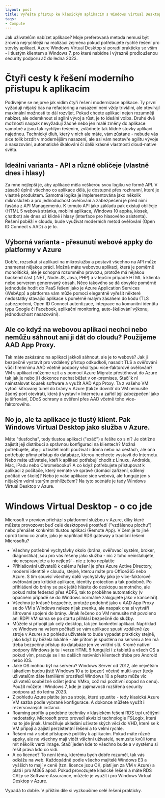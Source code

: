 ```yaml
---
layout: post
title: Vyřešte přístup ke klasickým aplikacím s Windows Virtual Desktop jako službě v Azure
tags:
- Compute
---
```

Jak uživatelům nabízet aplikace? Moje preferovaná metoda nemusí být zrovna nejrychlejší na realizaci zejména pokud potřebujete rychlé řešení pro stovky aplikací. Azure Windows Virtual Desktop si poradí prakticky se vším - i tlustým klientem a Windows 7, pro které nabídne i výrazně prodlouženou security podporu až do ledna 2023.

# Čtyři cesty k řešení moderního přístupu k aplikacím
Podívejme se nejprve jak vidím čtyři řešení modernizace aplikace. Ty první vyžadují nějaký čas na refactoring a nasazení není vždy triviální, ale otevírají maximální možnosti to dál rozvíjet. Pokud chcete aplikaci nejen rozumněji nabízet, ale odemknout si agilní vývoj a růst, je to ideální volba. Druhé dvě možnosti naopak nevyžadují žádné nebo jen malé změny do aplikace samotné a jsou tak rychlým řešením, zvládnete tak klidně stovky aplikací najednou. Technický dluh, který v nich ale máte, vám zůstane - nebude vás sice tolik brzdit v modernějším nasazení, ale asi vám neotevře agilitu vývoje a nasazování, automatické škálování či další krásné vlastnosti cloud-native světa.

## Ideální varianta - API a různé obličeje (vlastně dnes i hlasy)
Za mne nejlepší je, aby aplikace měla veškerou svou logiku ve formě API. V zásadě úplně všechno co aplikace dělá, je dostupné přes rozhranní, které je vlastně produktem. Samotná logika je implementována jako několik mikroslužeb a pro jednoduchost ověřování a zabezpečení je před nimi fasáda z API Managementu. K tomuto API jako základu pak existují obličeje (HTML 5 webová stránka, mobilní aplikace, Windows 10 appka, kiosek, chatbot) ale dnes už klidně i hlasy (interface pro hlasového asistenta). Řešení poběží v cloudu, bude využívat moderních metod ověřování (Open ID Connect s AAD) a je to.

## Výborná varianta - přesunutí webové appky do platformy v Azure
Dobře, rozsekat si aplikaci na mikroslužby a postavit všechno na API může znamenat nějakou práci. Možná máte webovou aplikaci, která je poměrně monolitická, ale je schopná rozumného provozu, protože má nějakou backend část (.NET, Node.JS, Java, PHP) a v lepším případě HTML 5 klienta nebo serverem generovaný obsah. Něco takového se dá obvykle poměrně jednoduše hodit do PaaS řešení jako je Azure Application Services (WebApp) a platforma vám může pomoci elegantně vyřešit některé nedostatky stávající aplikace s poměrně malým zásahem do kódu (TLS zabezpečení, Open ID Connect autentizace, integrace na komunitní identitu typu Google či Facebook, aplikační monitoring, auto-škálování výkonu, jednoduchost nasazování).

## Ale co když na webovou aplikaci nechci nebo nemůžu sáhnout ani ji dát do cloudu? Použijeme AAD App Proxy.
Tak máte zakázáno na aplikaci jakkoli sáhnout, ale je to webové? Jak ji bezpečně vystavit pro vzdálený přístup odkudkoli, nasadit TLS a ověřování vůči firemnímu AAD včetně podpory věcí typu více-faktorové ověřování? VM s aplikací můžeme vzít a s pomocí Azure Migrate přestěhovat do Azure tak jak je nebo ji i dokonce nechat běžet v on-premises. Stačí k ní nainstalovat kousek software a využít AAD App Proxy. Ta z vašeho VM vytočí šifrovaný tunel do brány v Azure (takže dovnitř do VM nemusíte žádný port otevírat), která ji vystaví v Internetu a zařídí její zabezpečení jako je šifrování, DDoS ochrany a ověření přes AAD včetně toho více-faktorového.

## No jo, ale ta aplikace je tlustý klient. Pak Windows Virtual Desktop jako služba v Azure.
Máte "tlusťocha", tedy tlustou aplikaci ("exáč") a řešíte co s ní? Je obtížné zajistit její distribuci a správnou konfiguraci na klientech? Možná potřebujete, aby ji uživatel mohl používat i doma nebo na cestách, ale ona potřebuje přímý přístup do databáze, kterou nechcete vystavit do Internetu. Nebo máte uživatele, kteří k aplikaci potřebují chodit z Linuxu, Androidu, Mac, iPadu nebo Chromebooku? A co když potřebujete přistupovat k aplikaci z počítače, který nemáte ve správě (domácí zařízení, sdílený počítač ve škole)? Nebo je vaše aplikace sice webová, ale funguje jen s nějakým velmi starým prohlížečem? Na tyto scénáře je tady Windows Virtual Desktop v Azure.

# Windows Virtual Desktop - o co jde
Microsoft v preview přichází s platformní službou v Azure, díky které můžete provozovat buď celé desktopové prostředí ("vzdálenou plochu") nebo přenášet konkrétní tlustou aplikaci (Remote App). V čem je to jiné oproti tomu co znáte, jako je například RDS gateway a tradiční řešení Microsoftu?

* Všechny potřebné vychytávky okolo (brána, ověřovací systém, broker, diagnostika) jsou pro vás řešeny jako služba - nic z toho neinstalujete, nic nespravujete a to nejlepší - nic z toho neplatíte
* Přihlašování uživatelů k celému řešení je přes Azure Active Directory, moderní identitě v cloudu, stejné, kterou máte pro Office365 nebo Azure. S tím souvisí všechny další vychytávky jako je více-faktorové ověřování pro kritické aplikace, identity protection a tak podobně. Po přihlášení do brány se pak ještě hlásíte do desktopu samotného, ale pokud máte federaci přes ADFS, tak to proběhne automaticky (v opačném případě se do Windows normálně zalogujete jako v kanceláři).
* Všechno je krásně bezpečné, protože podobně jako u AAD App Proxy se do VM s Windows neleze nijak zvenku, ale naopak ona si vytváří šifrované spojení do brány. Jinak řečeno do VM nemusíte mít povoleno ani RDP! VM sama se po startu přihlásí bezpečně do služby.
* Můžete si připojit jak celý desktop, tak jen konkrétní aplikaci. Například ve Windows na vašem počítači se vám aplikace spustí vzdáleně (ze stroje v Azure) a z pohledu uživatele to bude vypadat prakticky stejně, jako když by běžela lokálně - ale přitom je spuštěna na serveru a ten má třeba bezpečný přístup do databáze jen ve vnitřní síti. Kromě nativní podpory Windows je tu i verze HTML 5 fungující i z tabletů a všech OS a pokud vím, pracuje se i na dalších nativních klientech třeba pro Android nebo iOS.
* Jaké OS mohou být na serveru? Windows Server od 2012, ale největším lákadlem budou jistě Windows 10 a to (pozor) včetně multi-user (tedy uživatelům dáte familiérní prostředí Windows 10 a přesto může víc uživatelů souběžně sdílet jedno VMko, což má pozitivní dopad na cenu). Použít můžete i Windows 7, kde je zajímavostí rozšířená security podpora až do ledna 2023.
* Z pohledu Azure platíte jen za stroje, které spustíte - tedy klasická Azure VM sazba podle vybrané konfigurace. A dokonce můžete využít i rezervovaných instancí.
* Roaming profily a podobné techniky v klasickém řešení RDS trpí určitými nedostatky. Microsoft proto provedl akvizici technologie FSLogix, která na to jde jinak. Umožňuje ukládání uživatelských věcí do VHD, které se k VM připojí a zajistí perzistentní řešení a to velmi rychle.
* Řešení má v sobě přístupové politiky k aplikacím. Pokud máte různé appky, ale ne všechny mají vidět všichni uživatelé, nemusíte kvůli tomu mít několik verzí image. Stačí jeden kde to všechno bude a v systému si řešit práva kdo co vidí.
* A co licence? To není téma, kterému bych dobře rozuměl, tak vás odkážu na web. Každopádně podle všecho majitelé Windows E3 a vyšších to mají v ceně (tzn. licence jsou OK, platí jen za VM v Azure) a platí i pro M365 apod. Pokud provozujete klasické řešení a máte RDS CALy se Software Assurance, můžete je využít i pro Windows Virtual Desktop v Azure.


Vypadá to dobře. V příštím díle si vyzkoušíme celé řešení prakticky.